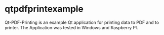 qtpdfprintexample
=================

Qt-PDF-Printing is an example Qt application for printing data to PDF and to printer. The Application was tested in Windows and Raspberry PI.
